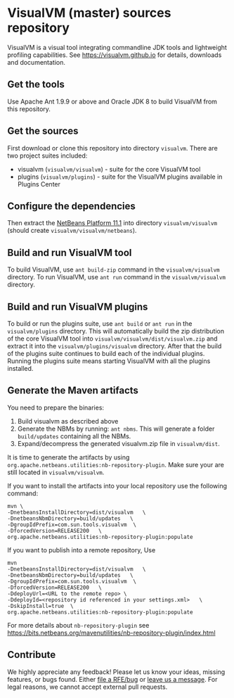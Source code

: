 # VisualVM (master) sources repository

VisualVM is a visual tool integrating commandline JDK tools and lightweight profiling capabilities. See https://visualvm.github.io for details, downloads and documentation.

## Get the tools

Use Apache Ant 1.9.9 or above and Oracle JDK 8 to build VisualVM from this repository.

## Get the sources

First download or clone this repository into directory `visualvm`. There are two project suites included:
  * visualvm (`visualvm/visualvm`) - suite for the core VisualVM tool
  * plugins (`visualvm/plugins`) - suite for the VisualVM plugins available in Plugins Center

## Configure the dependencies

Then extract the [NetBeans Platform 11.1](visualvm/nb111_platform_08102019.zip) into directory `visualvm/visualvm` (should create `visualvm/visualvm/netbeans`).

## Build and run VisualVM tool

To build VisualVM, use `ant build-zip` command in the `visualvm/visualvm` directory. To run VisualVM, use `ant run` command in the `visualvm/visualvm` directory.

## Build and run VisualVM plugins

To build or run the plugins suite, use `ant build` or `ant run` in the `visualvm/plugins` directory. This will automatically build the zip distribution of the core VisualVM tool into `visualvm/visualvm/dist/visualvm.zip` and extract it into the `visualvm/plugins/visualvm` directory. After that the build of the plugins suite continues to build each of the individual plugins. Running the plugins suite means starting VisualVM with all the plugins installed.

## Generate the Maven artifacts

You need to prepare the binaries:

  1. Build visualvm as described above
  2. Generate the NBMs by running: `ant nbms`. This will generate a folder `build/updates` containing all the NBMs.
  3. Expand/decompress the generated visualvm.zip file in `visualvm/dist`.

It is time to generate the artifacts by using `org.apache.netbeans.utilities:nb-repository-plugin`. Make sure your are still located in `visualvm/visualvm`.

If you want to install the artifacts into your local repository use the following command:

```
mvn \
-DnetbeansInstallDirectory=dist/visualvm   \
-DnetbeansNbmDirectory=build/updates   \
-DgroupIdPrefix=com.sun.tools.visualvm  \
-DforcedVersion=RELEASE200   \
org.apache.netbeans.utilities:nb-repository-plugin:populate
```

If you want to publish into a remote repository, Use

```
mvn
-DnetbeansInstallDirectory=dist/visualvm   \
-DnetbeansNbmDirectory=build/updates   \
-DgroupIdPrefix=com.sun.tools.visualvm  \
-DforcedVersion=RELEASE200   \
-DdeployUrl=<URL to the remote repo> \
-DdeployId=<repository id referenced in your settings.xml>   \
-DskipInstall=true  \
org.apache.netbeans.utilities:nb-repository-plugin:populate
```
For more details about `nb-repository-plugin` see https://bits.netbeans.org/mavenutilities/nb-repository-plugin/index.html

## Contribute

We highly appreciate any feedback! Please let us know your ideas, missing features, or bugs found. Either [file a RFE/bug](https://github.com/oracle/visualvm/issues/new/choose) or [leave us a message](https://visualvm.github.io/feedback.html). For legal reasons, we cannot accept external pull requests.

